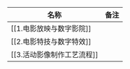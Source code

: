 | 名称                     | 备注 |
| ------------------------ | ---- |
| [[1.电影放映与数字影院]]   |      |
| [[2.电影特技与数字特效]]   |      |
| [[3.活动影像制作工艺流程]] |      |


